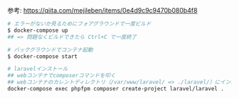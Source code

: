 参考: https://qiita.com/mejileben/items/0e4d9c9c9470b080b4f8

```bash
# エラーがないか見るためにフォアグラウンドで一度ビルド
$ docker-compose up
## => 問題なくビルドできたら Ctrl+C で一度終了

# バックグラウンドでコンテナ起動
$ docker-compose start

# laravelインストール
## webコンテナでcomposerコマンドを叩く
## webコンテナのカレントディレクトリ（/var/www/laravel/ => ./laravel/）にインストール
docker-compose exec phpfpm composer create-project laravel/laravel .
```
